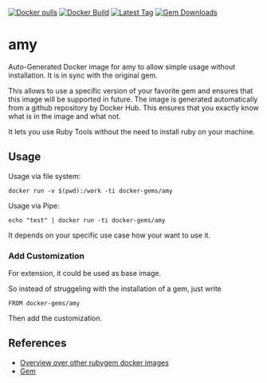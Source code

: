 [![Docker pulls](https://img.shields.io/docker/pulls/rubygem/amy.svg)](https://hub.docker.com/r/rubygem/amy/)
[![Docker Build](https://img.shields.io/docker/automated/rubygem/amy.svg)](https://hub.docker.com/r/rubygem/amy/)
[![Latest Tag](https://img.shields.io/github/tag/docker-rubygem/amy.svg)](https://hub.docker.com/r/rubygem/amy/)
[![Gem Downloads](https://img.shields.io/gem/dt/amy.svg)](https://rubygems.org/gems/amy/)
# amy

Auto-Generated Docker image for amy to allow simple usage without installation.
It is in sync with the original gem.

This allows to use a specific version of your favorite gem and ensures that this image will be supported in future.
The image is generated automatically from a github repository by Docker Hub.
This ensures that you exactly know what is in the image and what not.

It lets you use Ruby Tools without the need to install ruby on your machine.

## Usage

Usage via file system:

`docker run -v $(pwd):/work -ti docker-gems/amy`

Usage via Pipe:

`echo "test" | docker run -ti docker-gems/amy`

It depends on your specific use case how your want to use it.

### Add Customization

For extension, it could be used as base image.

So instead of struggeling with the installation of a gem, just write

`FROM docker-gems/amy`

Then add the customization.

## References

 - [Overview over other rubygem docker images](https://github.com/thinkbot/docker-rubygem)
 - [Gem](https://rubygems.org/gems/amy/)
